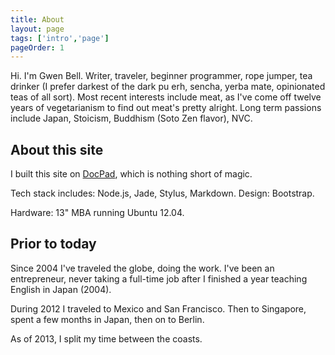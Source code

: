 ```yaml
---
title: About
layout: page
tags: ['intro','page']
pageOrder: 1
---
```


Hi. I'm Gwen Bell. Writer, traveler, beginner programmer, rope jumper,  tea drinker (I prefer darkest of the dark pu erh, sencha, yerba mate, opinionated teas of all sort). Most recent interests include meat, as I've come off twelve years of vegetarianism to find out meat's pretty alright. Long term passions include Japan, Stoicism, Buddhism (Soto Zen flavor), NVC. 

About this site
---

I built this site on <a href="https://github.com/gwenbell/docpad">DocPad</a>, which is nothing short of magic. 

Tech stack includes: Node.js, Jade, Stylus, Markdown. Design: Bootstrap. 

Hardware: 13" MBA running Ubuntu 12.04.

Prior to today
---

Since 2004 I've traveled the globe, doing the work. I've been an entrepreneur, never taking a full-time job after I finished a year teaching English in Japan (2004).

During 2012 I traveled to Mexico and San Francisco. Then to Singapore, spent a few months in Japan, then on to Berlin.

As of 2013, I split my time between the coasts.